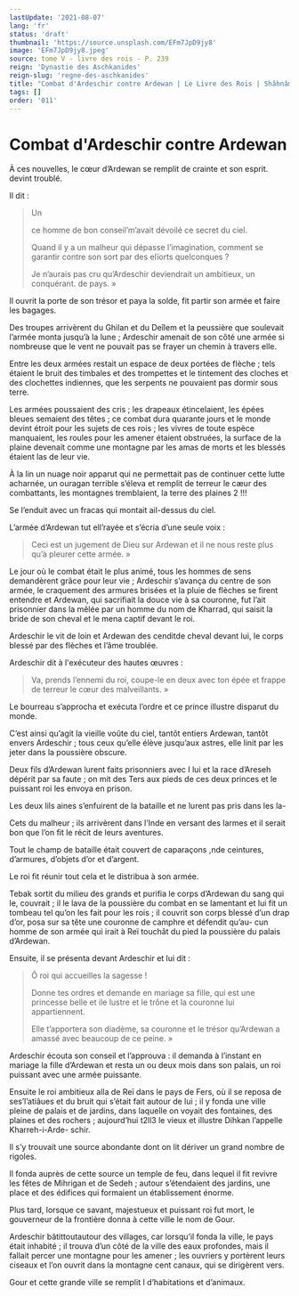 ```yaml
---
lastUpdate: '2021-08-07'
lang: 'fr'
status: 'draft'
thumbnail: 'https://source.unsplash.com/EFm7JpD9jy8'
image: 'EFm7JpD9jy8.jpeg'
source: tome V - livre des rois - P. 239
reign: 'Dynastie des Aschkanides'
reign-slug: 'regne-des-aschkanides'
title: "Combat d'Ardeschir contre Ardewan | Le Livre des Rois | Shâhnâmeh"
tags: []
order: '011'
---
```


<!-- LTeX: language=fr -->

# Combat d'Ardeschir contre Ardewan

À ces nouvelles, le cœur d’Ardewan se remplit de crainte et son esprit. devint troublé.

Il dit :

> Un
>
> ce homme de bon conseil’m’avait dévoilé ce secret du ciel.
>
> Quand il y a un malheur qui dépasse l’imagination, comment se garantir contre son sort par des elïorts quelconques ?
>
> Je n’aurais pas cru qu’Ardeschir deviendrait un ambitieux, un conquérant. de pays. »

Il ouvrit la porte de son trésor et paya la solde, fit partir son armée et faire les bagages.

Des troupes arrivèrent du Ghilan et du Deîlem et la peussière que soulevait l’armée monta jusqu’à la lune ; Ardeschir amenait de son côté une armée si nombreuse que le vent ne pouvait pas se frayer un chemin à travers elle.

Entre les deux armées restait un espace de deux portées de flèche ; tels étaient le bruit des timbales et des trompettes et le tintement des cloches et des clochettes indiennes, que les serpents ne pouvaient pas dormir sous terre.

Les armées poussaient des cris ; les drapeaux étincelaient, les épées bleues semaient des têtes ; ce combat dura quarante jours et le monde devint étroit pour les sujets de ces rois ; les vivres de toute espèce manquaient, les roules pour les amener étaient obstruées, la surface de la plaine devenait comme une montagne par les amas de morts et les blessés étaient las de leur vie.

À la lin un nuage noir apparut qui ne permettait pas de continuer cette lutte acharnée, un ouragan terrible s’éleva et remplit de terreur le cæur des combattants, les montagnes tremblaient, la terre des plaines 2 !!!

Se l’enduit avec un fracas qui montait ail-dessus du ciel.

L’armée d’Ardewan tut ell’rayée et s’écria d’une seule voix :

> Ceci est un jugement de Dieu sur Ardewan et il ne nous reste plus qu’à pleurer cette armée. »

Le jour où le combat était le plus animé, tous les hommes de sens demandèrent grâce pour leur vie ; Ardeschir s’avança du centre de son armée, le craquement des armures brisées et la pluie de flèches se firent entendre et Ardewan, qui sacrifiait la douce vie à sa couronne, fut l’ait prisonnier dans la mêlée par un homme du nom de Kharrad, qui saisit la bride de son cheval et le mena captif devant le roi.

Ardeschir le vit de loin et Ardewan des cenditde cheval devant lui, le corps blessé par des flèches et l’âme troublée.

Ardeschir dit à l'exécuteur des hautes œuvres :

> Va, prends l’ennemi du roi, coupe-le en deux avec ton épée et frappe de terreur le cœur des malveillants. »

Le bourreau s’approcha et exécuta l’ordre et ce prince illustre disparut du monde.

C’est ainsi qu’agit la vieille voûte du ciel, tantôt entiers Ardewan, tantôt envers Ardeschir ; tous ceux qu’elle élève jusqu’aux astres, elle linit par les jeter dans la poussière obscure.

Deux fils d’Ardewan lurent faits prisonniers avec I lui et la race d’Areseh dépérit par sa faute ; on mit des Ters aux pieds de ces deux princes et le puissant roi les envoya en prison.

Les deux lils aines s’enfuirent de la bataille et ne lurent pas pris dans les la-

Cets du malheur ; ils arrivèrent dans l’Inde en versant des larmes et il serait bon que l’on fit le récit de leurs aventures.

Tout le champ de bataille était couvert de caparaçons ,nde ceintures, d’armures, d’objets d’or et d’argent.

Le roi fit réunir tout cela et le distribua à son armée.

Tebak sortit du milieu des grands et purifia le corps d’Ardewan du sang qui le, couvrait ; il le lava de la poussière du combat en se lamentant et lui fit un tombeau tel qu’on les fait pour les rois ; il couvrit son corps blessé d’un drap d’or, posa sur sa tête une couronne de camphre et défendit qu’au-
cun homme de son armée qui irait à Reï touchât du pied la poussière du palais d’Ardewan.

Ensuite, il se présenta devant Ardeschir et lui dit :

> Ô roi qui accueilles la sagesse !
>
> Donne tes ordres et demande en mariage sa fille, qui est une princesse belle et ile lustre et le trône et la couronne lui appartiennent.
>
> Elle t’apportera son diadème, sa couronne et le trésor qu’Ardewan a amassé avec beaucoup de ce peine. »

Ardeschir écouta son conseil et l’approuva : il demanda à l’instant en mariage la fille d’Ardewan et resta un ou deux mois dans son palais, un roi puissant avec une armée puissante.

Ensuite le roi ambitieux alla de Reï dans le pays de Fers, où il se reposa de ses’l’atiâues et du bruit qui s’était fait autour de lui ; il y fonda une ville pleine de palais et de jardins, dans laquelle on voyait des fontaines, des plaines et des rochers ; aujourd’hui t2ll3 le vieux et illustre Dihkan l’appelle Kharreh-i-Arde-
schir.

Il s’y trouvait une source abondante dont on lit dériver un grand nombre de rigoles.

Il fonda auprès de cette source un temple de feu, dans lequel il fit revivre les fêtes de Mihrigan et de Sedeh ; autour s’étendaient des jardins, une place et des édifices qui formaient un établissement énorme.

Plus tard, lorsque ce savant, majestueux et puissant roi fut mort, le gouverneur de la frontière donna à cette ville le nom de Gour.

Ardeschir bâtittoutautour des villages, car lorsqu’il fonda la ville, le pays était inhabité ; il trouva d’un côté de la ville des eaux profondes, mais il fallait percer une montagne pour les amener ; les ouvriers y portèrent leurs ciseaux et l’on ouvrit dans la montagne cent canaux, qui se dirigèrent vers.

Gour et cette grande ville se remplit I d’habitations et d’animaux.
